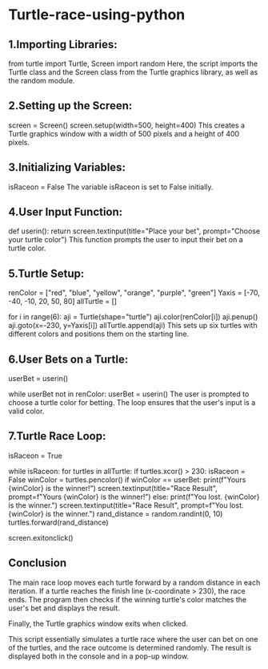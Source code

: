 # Turtle-race-using-python
## 1.Importing Libraries:

from turtle import Turtle, Screen
import random
Here, the script imports the Turtle class and the Screen class from the Turtle graphics library, as well as the random module.

## 2.Setting up the Screen:
screen = Screen()
screen.setup(width=500, height=400)
This creates a Turtle graphics window with a width of 500 pixels and a height of 400 pixels.

## 3.Initializing Variables:
isRaceon = False
The variable isRaceon is set to False initially.

## 4.User Input Function:
def userin():
    return screen.textinput(title="Place your bet", prompt="Choose your turtle color")
This function prompts the user to input their bet on a turtle color.

## 5.Turtle Setup:
renColor = ["red", "blue", "yellow", "orange", "purple", "green"]
Yaxis = [-70, -40, -10, 20, 50, 80]
allTurtle = []

for i in range(6):
    aji = Turtle(shape="turtle")
    aji.color(renColor[i])
    aji.penup()
    aji.goto(x=-230, y=Yaxis[i])
    allTurtle.append(aji)
This sets up six turtles with different colors and positions them on the starting line.

## 6.User Bets on a Turtle:
userBet = userin()

while userBet not in renColor:
    userBet = userin()
The user is prompted to choose a turtle color for betting. The loop ensures that the user's input is a valid color.

## 7.Turtle Race Loop:
isRaceon = True

while isRaceon:
    for turtles in allTurtle:
        if turtles.xcor() > 230:
            isRaceon = False
            winColor = turtles.pencolor()
            if winColor == userBet:
                print(f"Yours {winColor} is the winner!")
                screen.textinput(title="Race Result", prompt=f"Yours {winColor} is the winner!")
            else:
                print(f"You lost. {winColor} is the winner.")
                screen.textinput(title="Race Result", prompt=f"You lost. {winColor} is the winner.")
        rand_distance = random.randint(0, 10)
        turtles.forward(rand_distance)

screen.exitonclick()
## Conclusion
The main race loop moves each turtle forward by a random distance in each iteration. If a turtle reaches the finish line (x-coordinate > 230), the race ends. The program then checks if the winning turtle's color matches the user's bet and displays the result.

Finally, the Turtle graphics window exits when clicked.

This script essentially simulates a turtle race where the user can bet on one of the turtles, and the race outcome is determined randomly. The result is displayed both in the console and in a pop-up window.
